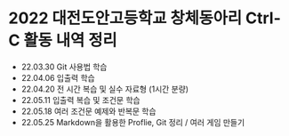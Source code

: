 # 2022 대전도안고등학교 창체동아리 Ctrl-C 활동 내역 정리
- 22.03.30 Git 사용법 학습
- 22.04.06 입출력 학습
- 22.04.20 전 시간 복습 및 실수 자료형 (1시간 분량)
- 22.05.11 입출력 복습 및 조건문 학습
- 22.05.18 여러 조건문 예제와 반복문 학습
- 22.05.25 Markdown을 활용한 Proflie, Git 정리 / 여러 게임 만들기

